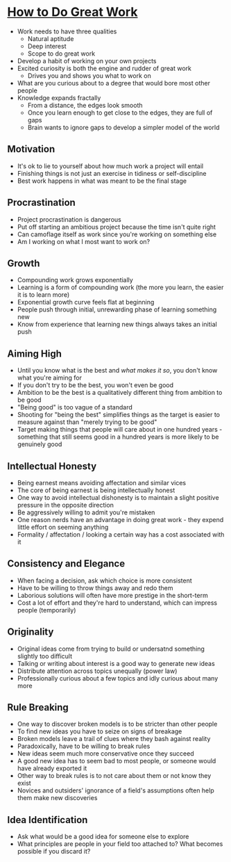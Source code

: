 # [How to Do Great Work](http://paulgraham.com/greatwork.html)

* Work needs to have three qualities
  * Natural aptitude
  * Deep interest
  * Scope to do great work
* Develop a habit of working on your own projects
* Excited curiosity is both the engine and rudder of great work
  * Drives you and shows you what to work on
* What are you curious about to a degree that would bore most other people
* Knowledge expands fractally
  * From a distance, the edges look smooth
  * Once you learn enough to get close to the edges, they are full of gaps
  * Brain wants to ignore gaps to develop a simpler model of the world

## Motivation
* It's ok to lie to yourself about how much work a project will entail
* Finishing things is not just an exercise in tidiness or self-discipline
 * Best work happens in what was meant to be the final stage

## Procrastination

* Project procrastination is dangerous
* Put off starting an ambitious project because the time isn't quite right
* Can camoflage itself as work since you're working on something else
* Am I working on what I most want to work on?

## Growth

* Compounding work grows exponentially
* Learning is a form of compounding work (the more you learn, the easier it is to learn more)
* Exponential growth curve feels flat at beginning
* People push through initial, unrewarding phase of learning something new
 * Know from experience that learning new things always takes an initial push

## Aiming High

* Until you know what is the best and _what makes it so_, you don't know what you're aiming for
* If you don't try to be the best, you won't even be good
 * Ambition to be the best is a qualitatively different thing from ambition to be good
 * "Being good" is too vague of a standard
* Shooting for "being the best" simplifies things as the target is easier to measure against than "merely trying to be good"
* Target making things that people will care about in one hundred years - something that still seems good in a hundred years is more likely to be genuinely good

## Intellectual Honesty

* Being earnest means avoiding affectation and similar vices
* The core of being earnest is being intellectually honest
* One way to avoid intellectual dishonesty is to maintain a slight positive pressure in the opposite direction
* Be aggressively willing to admit you're mistaken
* One reason nerds have an advantage in doing great work - they expend little effort on seeming anything
 * Formality / affectation / looking a certain way has a cost associated with it

## Consistency and Elegance

* When facing a decision, ask which choice is more consistent
* Have to be willing to throw things away and redo them
* Laborious solutions will often have more prestige in the short-term
 * Cost a lot of effort and they're hard to understand, which can impress people (temporarily)

## Originality

* Original ideas come from trying to build or undersatnd something slightly too difficult
* Talking or writing about interest is a good way to generate new ideas
* Distribute attention across topics unequally (power law)
 * Professionally curious about a few topics and idly curious about many more

## Rule Breaking

* One way to discover broken models is to be stricter than other people
* To find new ideas you have to seize on signs of breakage
 * Broken models leave a trail of clues where they bash against reality
* Paradoxically, have to be willing to break rules
* New ideas seem much more conservative once they succeed
* A good new idea has to seem bad to most people, or someone would have already exported it
* Other way to break rules is to not care about them or not know they exist
 * Novices and outsiders' ignorance of a field's assumptions often help them make new discoveries

## Idea Identification

* Ask what would be a good idea for someone else to explore
* What principles are people in your field too attached to? What becomes possible if you discard it?
